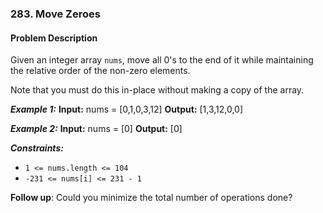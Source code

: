 ### 283. Move Zeroes

#### Problem Description

Given an integer array `nums`, move all 0's to the end of it while maintaining the relative order of the non-zero elements.

Note that you must do this in-place without making a copy of the array.

***Example 1:*** 
**Input:**  nums = [0,1,0,3,12]
**Output:**  [1,3,12,0,0]

***Example 2:*** 
**Input:**  nums = [0]
**Output:**  [0]
 
***Constraints:*** 
- `1 <= nums.length <= 104`
- `-231 <= nums[i] <= 231 - 1`
 
**Follow up**: Could you minimize the total number of operations done?